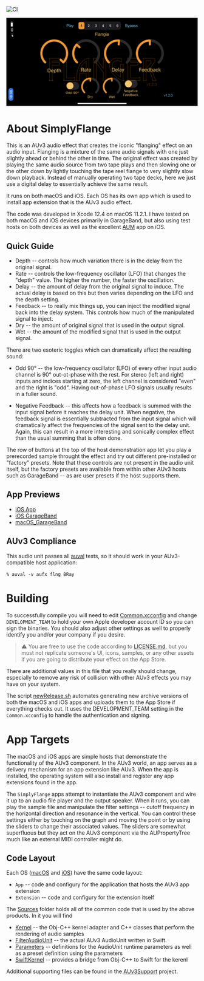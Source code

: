 ![CI](https://github.com/bradhowes/SimplyFlange/workflows/CI/badge.svg?branch=main)

![](Media/image.jpeg)

# About SimplyFlange

This is an AUv3 audio effect that creates the iconic "flanging" effect on an audio input. Flanging is a mixture
of the same audio signals with one just slightly ahead or behind the other in time. The original effect was
created by playing the same audio source from two tape plays and then slowing one or the other down by lightly
touching the tape reel flange to very slightly slow down playback. Instead of manually operating two tape decks,
here we just use a digital delay to essentially achieve the same result.

It runs on both macOS and iOS. Each OS has its own app which is used to install app extension that is the AUv3
audio effect.

The code was developed in Xcode 12.4 on macOS 11.2.1. I have tested on both macOS and iOS devices primarily in
GarageBand, but also using test hosts on both devices as well as the excellent
[AUM](https://apps.apple.com/us/app/aum-audio-mixer/id1055636344) app on iOS.

## Quick Guide

* Depth -- controls how much variation there is in the delay from the original signal.
* Rate -- controls the low-frequency oscillator (LFO) that changes the "depth" value. The higher
  the number, the faster the oscillation.
* Delay -- the amount of delay from the original signal to induce. The actual delay is based on this but then
  varies depending on the LFO and the depth setting.
* Feedback -- to really mix things up, you can inject the modified signal back into the delay system. This
  controls how much of the manipulated signal to inject.
* Dry -- the amount of original signal that is used in the output signal.
* Wet -- the amount of the modified signal that is used in the output signal.

There are two esoteric toggles which can dramatically affect the resulting sound:

* Odd 90° -- the low-frequency oscillator (LFO) of every other input audio channel is 90° out-ot-phase with the
rest. For stereo (left and right) inputs and indices starting at zero, the left channel is considered "even" and
the right is "odd". Having out-of-phase LFO signals usually results in a fuller sound.

* Negative Feedback -- this affects how a feedback is summed with the input signal before it reaches the delay
unit. When negative, the feedback signal is essentially subtracted from the input signal which will dramatically
affect the frequencies of the signal sent to the delay unit. Again, this can result in a more interesting and
sonically complex effect than the usual summing that is often done.

The row of buttons at the top of the host demonstration app let you play a prerecorded sample throught the
effect and try out different pre-installed or "factory" presets. Note that these controls are not present in the
audio unit itself, but the factory presets are available from within other AUv3 hosts such as GarageBand -- as
are user presets if the host supports them.

## App Previews

* [iOS App](https://youtu.be/TtUvZscRLT4)
* [iOS GarageBand](https://youtu.be/9oMstnsyq3A)
* [macOS_GarageBand](https://youtu.be/krMEQO1Fmjw)

## AUv3 Compliance

This audio unit passes all
[auval](https://developer.apple.com/library/archive/documentation/MusicAudio/Conceptual/AudioUnitProgrammingGuide/AudioUnitDevelopmentFundamentals/AudioUnitDevelopmentFundamentals.html)
tests, so it should work in your AUv3-compatible host application:

```
% auval -v aufx flng BRay
```

# Building

To successfully compile you will need to edit [Common.xcconfig](Project/Configuration/Common.xcconfig) and
change `DEVELOPMENT_TEAM` to hold your own Apple developer account ID so you can sign the binaries. You should
also adjust other settings as well to properly identify you and/or your company if you desire.

> :warning: You are free to use the code according to [LICENSE.md](LICENSE.md), but you must not replicate
> someone's UI, icons, samples, or any other assets if you are going to distribute your effect on the App Store.

There are additional values in this file that you really should change, especially to remove any risk of
collision with other AUv3 effects you may have on your system.

The script [newRelease.sh](Project/newRelease.sh) automates generating new archive versions of both the macOS and iOS
apps and uploads them to the App Store if everything checks out. It uses the DEVELOPMENT_TEAM setting in the
`Common.xcconfig` to handle the authentication and signing.

# App Targets

The macOS and iOS apps are simple hosts that demonstrate the functionality of the AUv3 component. In the AUv3
world, an app serves as a delivery mechanism for an app extension like AUv3. When the app is installed, the
operating system will also install and register any app extensions found in the app.

The `SimplyFlange` apps attempt to instantiate the AUv3 component and wire it up to an audio file player and the
output speaker. When it runs, you can play the sample file and manipulate the filter settings -- cutoff
frequency in the horizontal direction and resonance in the vertical. You can control these settings either by
touching on the graph and moving the point or by using the sliders to change their associated values. The
sliders are somewhat superfluous but they act on the AUv3 component via the AUPropertyTree much like an external
MIDI controller might do.

## Code Layout

Each OS ([macOS](Project/macOS) and [iOS](Project/iOS)) have the same code layout:

* `App` -- code and configury for the application that hosts the AUv3 app extension
* `Extension` -- code and configury for the extension itself

The [Sources](Sources) folder holds all of the common code that is used by the above products. In it you will find

* [Kernel](Sources/Kernel) -- the Obj-C++ kernel adapter and C++ classes that perform the rendering of audio samples
* [FilterAudioUnit](Sources/FilterAudioUnit) -- the actual AUv3 AudioUnit written in Swift.
* [Parameters](Sources/Parameters) -- definitions for the AudioUnit runtime parameters as well as a preset
  definition using the parameters
* [SwiftKernel](Sources/SwiftKernel) -- provides a bridge from Obj-C++ to Swift for the kerenl

Additional supporting files can be found in the [AUv3Support](https://github.com/bradhowes/AUv3Support) project.
